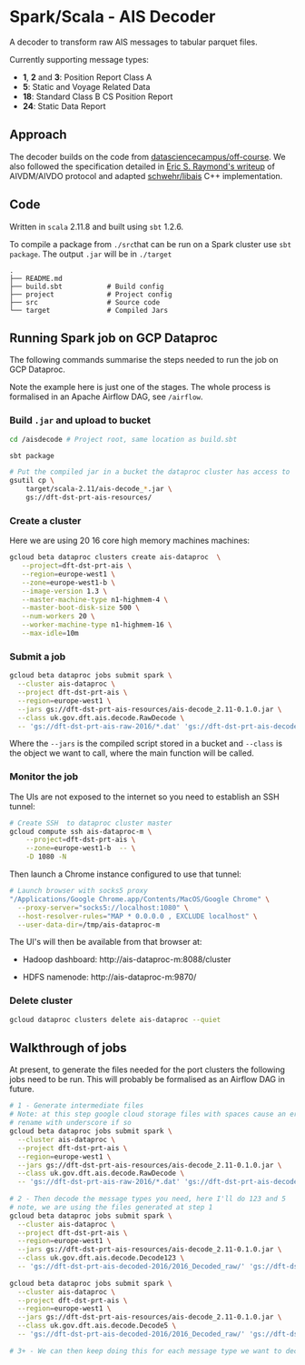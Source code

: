 # Spark/Scala - AIS Decoder

A decoder to transform raw AIS messages to tabular parquet files. 

Currently supporting message types:

* **1**, **2** and **3**: Position Report Class A
* **5**: Static and Voyage Related Data
* **18**: Standard Class B CS Position Report
* **24**: Static Data Report

## Approach

The decoder builds on the code from [datasciencecampus/off-course](https://github.com/datasciencecampus/off-course). We also followed the specification detailed in [Eric S. Raymond's writeup](http://catb.org/gpsd/AIVDM.html) of AIVDM/AIVDO protocol and adapted [schwehr/libais](https://github.com/schwehr/libais) C++ implementation. 

## Code

Written in `scala` 2.11.8 and built using `sbt` 1.2.6. 

To compile a package from `./src`that can be run on  a Spark cluster use `sbt package`. The output `.jar` will be in `./target`

```
.
├── README.md			
├── build.sbt			# Build config
├── project				# Project config
├── src					# Source code
└── target				# Compiled Jars
```

## Running Spark job on GCP Dataproc

The following commands summarise the steps needed to run the job on GCP Dataproc. 

Note the example here is just one of the stages. The whole process is formalised in an Apache Airflow DAG, see `/airflow`. 

### Build `.jar` and upload to bucket

```sh
cd /aisdecode # Project root, same location as build.sbt

sbt package 

# Put the compiled jar in a bucket the dataproc cluster has access to
gsutil cp \
	target/scala-2.11/ais-decode_*.jar \
	gs://dft-dst-prt-ais-resources/
```

### Create a cluster 

Here we are using 20 16 core high memory machines machines:

```sh
gcloud beta dataproc clusters create ais-dataproc  \
   --project=dft-dst-prt-ais \
   --region=europe-west1 \
   --zone=europe-west1-b \
   --image-version 1.3 \
   --master-machine-type n1-highmem-4 \
   --master-boot-disk-size 500 \
   --num-workers 20 \
   --worker-machine-type n1-highmem-16 \
   --max-idle=10m
```

### Submit a job

```sh
gcloud beta dataproc jobs submit spark \
  --cluster ais-dataproc \
  --project dft-dst-prt-ais \
  --region=europe-west1 \
  --jars gs://dft-dst-prt-ais-resources/ais-decode_2.11-0.1.0.jar \
  --class uk.gov.dft.ais.decode.RawDecode \
  -- 'gs://dft-dst-prt-ais-raw-2016/*.dat' 'gs://dft-dst-prt-ais-decoded-2016/2016_Decoded_raw/'
```

Where the `--jars` is the compiled script stored in a bucket and `--class` is the object we want to call, where the main function will be called. 

### Monitor the job

The UIs are not exposed to the internet so you need to establish an SSH tunnel:

```sh
# Create SSH  to dataproc cluster master
gcloud compute ssh ais-dataproc-m \
    --project=dft-dst-prt-ais \
    --zone=europe-west1-b  -- \
    -D 1080 -N
```

Then launch a Chrome instance configured to use that tunnel:

```sh
# Launch browser with socks5 proxy
"/Applications/Google Chrome.app/Contents/MacOS/Google Chrome" \
  --proxy-server="socks5://localhost:1080" \
  --host-resolver-rules="MAP * 0.0.0.0 , EXCLUDE localhost" \
  --user-data-dir=/tmp/ais-dataproc-m
```

The UI's will then be available from that browser at: 

- Hadoop dashboard: http://ais-dataproc-m:8088/cluster

- HDFS namenode: http://ais-dataproc-m:9870/

### Delete cluster

```sh
gcloud dataproc clusters delete ais-dataproc --quiet
```



## Walkthrough of jobs

At present, to generate the files needed for the port clusters the following jobs need to be run. This will probably be formalised as an Airflow DAG in future. 

```sh
# 1 - Generate intermediate files
# Note: at this step google cloud storage files with spaces cause an error
# rename with underscore if so
gcloud beta dataproc jobs submit spark \
  --cluster ais-dataproc \
  --project dft-dst-prt-ais \
  --region=europe-west1 \
  --jars gs://dft-dst-prt-ais-resources/ais-decode_2.11-0.1.0.jar \
  --class uk.gov.dft.ais.decode.RawDecode \
  -- 'gs://dft-dst-prt-ais-raw-2016/*.dat' 'gs://dft-dst-prt-ais-decoded-2016/2016_Decoded_raw/'
  
# 2 - Then decode the message types you need, here I'll do 123 and 5
# note, we are using the files generated at step 1
gcloud beta dataproc jobs submit spark \
  --cluster ais-dataproc \
  --project dft-dst-prt-ais \
  --region=europe-west1 \
  --jars gs://dft-dst-prt-ais-resources/ais-decode_2.11-0.1.0.jar \
  --class uk.gov.dft.ais.decode.Decode123 \
  -- 'gs://dft-dst-prt-ais-decoded-2016/2016_Decoded_raw/' 'gs://dft-dst-prt-ais-decoded-2016/2016_Decoded_123/'
  
gcloud beta dataproc jobs submit spark \
  --cluster ais-dataproc \
  --project dft-dst-prt-ais \
  --region=europe-west1 \
  --jars gs://dft-dst-prt-ais-resources/ais-decode_2.11-0.1.0.jar \
  --class uk.gov.dft.ais.decode.Decode5 \
  -- 'gs://dft-dst-prt-ais-decoded-2016/2016_Decoded_raw/' 'gs://dft-dst-prt-ais-decoded-2016/2016_Decoded_5/'
  
# 3+ - We can then keep doing this for each message type we want to decode.
```



